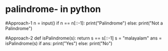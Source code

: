 # palindrome- in python
#Approach-1
n = input()
if n == n[::-1]:
  print("Palindrome")
else:
  print("Not a Palindrome")
  
#Approach-2
def isPalindrome(s):
    return s == s[::-1]
s = "malayalam"
ans = isPalindrome(s)
if ans:
    print("Yes")
else:
    print("No")
